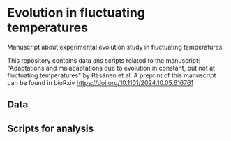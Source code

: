 # Evolution in fluctuating temperatures
Manuscript about experimental evolution study in fluctuating temperatures.

This repository contains data ans scripts related to the manuscript: "Adaptations and maladaptations due to evolution in constant, but not at fluctuating temperatures" by Räsänen et al. A preprint of this manuscript can be found in bioRxiv [https://doi.org/10.1101/2024.10.05.616761 ](https://www.biorxiv.org/content/10.1101/2024.10.05.616761v1)

## Data



## Scripts for analysis
